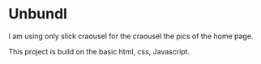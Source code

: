 # Unbundl

I am using only slick craousel for the craousel the pics of the home page.

This project is build on the basic html, css, Javascript.
